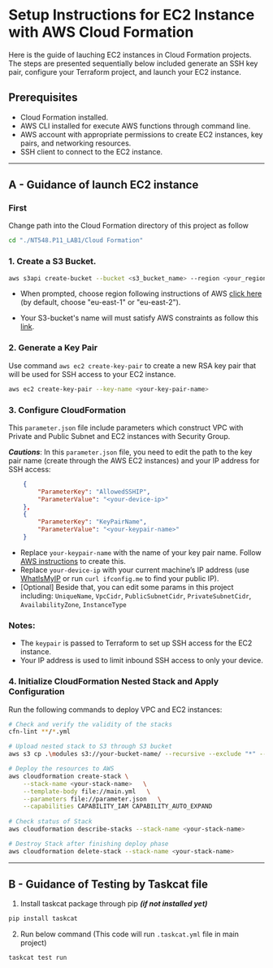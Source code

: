# Setup Instructions for EC2 Instance with AWS Cloud Formation

Here is the guide of lauching EC2 instances in Cloud Formation projects. The steps are presented sequentially below included generate an SSH key pair, configure your Terraform project, and launch your EC2 instance.

## Prerequisites

- Cloud Formation installed.
- AWS CLI installed for execute AWS functions through command line.
- AWS account with appropriate permissions to create EC2 instances, key pairs, and networking resources.
- SSH client to connect to the EC2 instance.

---

## A - Guidance of launch EC2 instance

### First
Change path into the Cloud Formation directory of this project as follow
```bash
cd "./NT548.P11_LAB1/Cloud Formation"
```

### 1. Create a S3 Bucket.

```bash
aws s3api create-bucket --bucket <s3_bucket_name> --region <your_region>
```
- When prompted, choose region following instructions of AWS [click here](https://docs.aws.amazon.com/AmazonRDS/latest/UserGuide/Concepts.RegionsAndAvailabilityZones.html) (by default, choose "eu-east-1" or "eu-east-2").

- Your S3-bucket's name will must satisfy AWS constraints as follow this [link](https://docs.aws.amazon.com/AmazonS3/latest/userguide/bucketnamingrules.html). 

### 2. Generate a Key Pair

Use command `aws ec2 create-key-pair` to create a new RSA key pair that will be used for SSH access to your EC2 instance.

```bash
aws ec2 create-key-pair --key-name <your-key-pair-name>
```

### 3. Configure CloudFormation
This `parameter.json` file include parameters which construct VPC with Private and Public Subnet and EC2 instances with Security Group. 

***Cautions***: In this `parameter.json` file, you need to edit the path to the key pair name (create through the AWS EC2 instances) and your IP address for SSH access:

```json
    {
        "ParameterKey": "AllowedSSHIP",
        "ParameterValue": "<your-device-ip>" 
    },
    {
        "ParameterKey": "KeyPairName",
        "ParameterValue": "<your-keypair-name>"
    }
```

- Replace `your-keypair-name` with the name of your key pair name. Follow [AWS instructions](https://docs.aws.amazon.com/servicecatalog/latest/adminguide/getstarted-keypair.html#:~:text=To%20create%20a%20key%20pair&text=On%20the%20Key%20Pairs%20page,it%20in%20a%20safe%20place.) to create this.
- Replace `your-device-ip` with your current machine’s IP address (use [WhatIsMyIP](https://www.whatismyip.com/) or run `curl ifconfig.me` to find your public IP).
- [Optional] Beside that, you can edit some params in this project including: ```UniqueName```,  ```VpcCidr```, ```PublicSubnetCidr```, ```PrivateSubnetCidr```, ```AvailabilityZone```, ```InstanceType```


### Notes:

- The `keypair` is passed to Terraform to set up SSH access for the EC2 instance.
- Your IP address is used to limit inbound SSH access to only your device.
 

### 4. Initialize CloudFormation Nested Stack and Apply Configuration

Run the following commands to deploy VPC and EC2 instances:

```bash
# Check and verify the validity of the stacks
cfn-lint **/*.yml  

# Upload nested stack to S3 through S3 bucket 
aws s3 cp .\modules s3://your-bucket-name/ --recursive --exclude "*" --include "*.yml" 

# Deploy the resources to AWS
aws cloudformation create-stack \
    --stack-name <your-stack-name>   \
    --template-body file://main.yml   \
    --parameters file://parameter.json   \
    --capabilities CAPABILITY_IAM CAPABILITY_AUTO_EXPAND
    
# Check status of Stack
aws cloudformation describe-stacks --stack-name <your-stack-name>

# Destroy Stack after finishing deploy phase
aws cloudformation delete-stack --stack-name <your-stack-name>
```

---

## B - Guidance of Testing by Taskcat file

1. Install taskcat package through pip ***(if not installed yet)***
```bash
pip install taskcat 
```

2. Run below command (This code will run ```.taskcat.yml``` file in main project)
```bash
taskcat test run
```